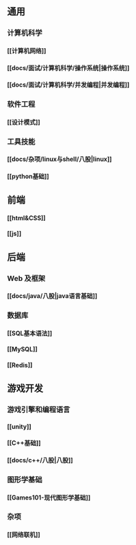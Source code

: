 ## 通用
### 计算机科学
#### [[计算机网络]]
#### [[docs/面试/计算机科学/操作系统|操作系统]]
#### [[docs/面试/计算机科学/并发编程|并发编程]]
### 软件工程
#### [[设计模式]]
### 工具技能
#### [[docs/杂项/linux与shell/八股|linux]]
#### [[python基础]]
## 前端
#### [[html&CSS]]
#### [[js]]
## 后端
### Web 及框架
#### [[docs/java/八股|java语言基础]]
### 数据库
#### [[SQL基本语法]]
#### [[MySQL]]
#### [[Redis]]
## 游戏开发
### 游戏引擎和编程语言
#### [[unity]]
#### [[C++基础]]
#### [[docs/c++/八股|八股]]
### 图形学基础
#### [[Games101-现代图形学基础]]
### 杂项
#### [[网络联机]]